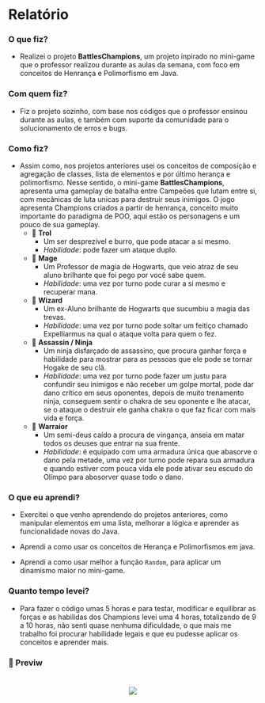 # Relatório

### O que fiz?
- Realizei o projeto **BattlesChampions**, um projeto inpirado no mini-game que o professor realizou durante as aulas da semana, com foco em conceitos de Henrança e Polimorfismo em Java.

### Com quem fiz?
- Fiz o projeto sozinho, com base nos códigos que o professor ensinou durante as aulas, e também com suporte da comunidade para o solucionamento de erros e bugs.

### Como fiz?
- Assim como, nos projetos anteriores usei os conceitos de composição e agregação de classes, lista de elementos e por último herança e polimorfismo. Nesse sentido, o mini-game **BattlesChampions**, apresenta uma gameplay de batalha entre Campeões que lutam entre si, com mecânicas de luta unicas para destruir seus inimigos. O jogo apresenta Champions criados a partir de henrança, conceito muito importante do paradigma de POO, aqui estão os personagens e um pouco de sua gameplay.
    - 🧟 **Trol** 
        - Um ser desprezível e burro, que pode atacar a si mesmo.
        - *Habilidade*: pode fazer um ataque duplo.
    - 🧙 **Mage**
        - Um Professor de magia de Hogwarts, que veio atraz de seu aluno brilhante que foi pego por você sabe quem.
        - *Habilidade*: uma vez por turno pode curar a si mesmo e recuperar mana.
    - 🧞 **Wizard**
        - Um ex-Aluno brilhante de Hogwarts que sucumbiu a magia das trevas.
        - *Habilidade*: uma vez por turno pode soltar um feitiço chamado Expelliarmus na qual o ataque volta para quem o fez.
    - 🧝 **Assassin / Ninja**
        - Um ninja disfarçado de assassino, que procura ganhar força e habilidade para mostrar para as pessoas que ele pode se tornar Hogake de seu clã.
        - *Habilidade*: uma vez por turno pode fazer um justu para confundir seu inimigos e não receber um golpe mortal, pode dar dano crítico em seus oponentes, depois de muito trenamento ninja, conseguem sentir o chakra de seu oponente e lhe atacar, se o ataque o destruir ele ganha chakra o que faz ficar com mais vida e força.
    - 💂 **Warraior**
        - Um semi-deus caído a procura de vingança, anseia em matar todos os deuses que entrar na sua frente.
        - *Habilidade*: é equipado com uma armadura única que abasorve o dano pela metade, uma vez por turno pode repara sua armadura e quando estiver com pouca vida ele pode ativar seu escudo do Olímpo para abosorver quase todo o dano.

### O que eu aprendi?
- Exercitei o que venho aprendendo do projetos anteriores, como manipular elementos em uma lista, melhorar a lógica e aprender as funcionalidade novas do Java.

- Aprendi a como usar os conceitos de Herança e Polimorfismos em java.

- Aprendi a como usar melhor a função ```Random```, para aplicar um dinamismo maior no mini-game.

### Quanto tempo levei?
- Para fazer o código umas 5 horas e para testar, modificar e equilibrar as forças e as habilidas dos Champions levei uma 4 horas, totalizando de 9 a 10 horas, não senti quase nenhuma dificuldade, o que mais me trabalho foi procurar habilidade legais e que eu pudesse aplicar os conceitos e aprender mais.

### 👀 Previw
<h1 align="center">
    <img src = "https://ik.imagekit.io/3uewgm6s11/gameplay_C42_Dvn0I.gif">
</h1>
